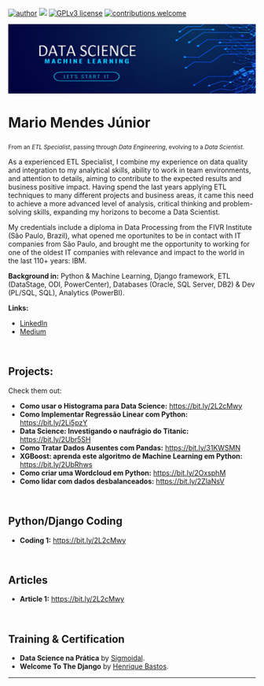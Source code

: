 [![author](https://img.shields.io/badge/author-mariomendesjr-red.svg)](https://www.linkedin.com/in/mariomendesjr) [![](https://img.shields.io/badge/python-3.7+-blue.svg)](https://www.python.org/downloads/release/python-365/) [![GPLv3 license](https://img.shields.io/badge/License-GPLv3-blue.svg)](http://perso.crans.org/besson/LICENSE.html) [![contributions welcome](https://img.shields.io/badge/contributions-welcome-brightgreen.svg?style=flat)](https://github.com/mariomendesjr/mj_data_science/issues)

<p align="center">
  <img src="https://github.com/mariomendesjr/mj_data_science/blob/main/Banner_repo_v3.PNG" >
</p>

# Mario Mendes Júnior
<sub>From an *ETL Specialist*, passing through *Data Engineering*, evolving to a *Data Scientist*.</sub>

As a experienced ETL Specialist, I combine my experience on data quality and integration to my analytical skills, ability to work in team environments, and attention to details, aiming to contribute to the expected results and business positive impact. Having spend the last years applying ETL techniques to many different projects and business areas, it came this need to achieve a more advanced level of analysis, critical thinking and problem-solving skills, expanding my horizons to become a Data Scientist.

My credentials include a diploma in Data Processing from the FIVR Institute (São Paulo, Brazil), what opened me oportunites to be in contact with IT companies from São Paulo, and brought me the opportunity to working for one of the oldest IT companies with relevance and impact to the world in the last 110+ years: IBM.

**Background in:** Python & Machine Learning, Django framework, ETL (DataStage, ODI, PowerCenter), Databases (Oracle, SQL Server, DB2) & Dev (PL/SQL, SQL), Analytics (PowerBI).

**Links:**
* [LinkedIn](https://www.linkedin.com/in/mariomendesjr)
* [Medium](https://www.medium.com/@mario.mendesjr)
<br>

## Projects:
Check them out:
* **Como usar o Histograma para Data Science:** https://bit.ly/2L2cMwy
* **Como Implementar Regressão Linear com Python:** https://bit.ly/2Li5pzY
* **Data Science: Investigando o naufrágio do Titanic:** https://bit.ly/2Ubr5SH
* **Como Tratar Dados Ausentes com Pandas:** https://bit.ly/31KWSMN
* **XGBoost: aprenda este algoritmo de Machine Learning em Python:** https://bit.ly/2UbRhws
* **Como criar uma Wordcloud em Python:** https://bit.ly/2OxsphM
* **Como lidar com dados desbalanceados:** https://bit.ly/2ZlaNsV
<br>

## Python/Django Coding
* **Coding 1:** https://bit.ly/2L2cMwy
<br>

## Articles
* **Article 1:** https://bit.ly/2L2cMwy
<br>

## Training & Certification
* **Data Science na Prática** by <a href="https://sigmoidal.ai" target="_blank" rel="noopener noreferrer">Sigmoidal</a>.
* **Welcome To The Django** by <a href="https://henriquebastos.net" target="_blank" rel="noopener noreferrer">Henrique Bastos</a>.

---




